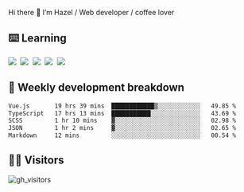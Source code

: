 
Hi there 👋 I’m Hazel / Web developer / coffee lover

## ⌨️ Learning

<samp>
 <a href="https://github.com/vuejs/core"><img src="https://api.iconify.design/logos:vue.svg" /></a>
  <a href="https://github.com/vuejs/core"><img src="https://api.iconify.design/logos:react.svg" /></a>
  <a href="https://github.com/vitejs/vite"><img src="https://api.iconify.design/logos:vitejs.svg" /></a>
  <a href="https://github.com/microsoft/TypeScript"><img src="https://api.iconify.design/logos:typescript-icon.svg" /></a> 
  <a href="https://github.com/unocss/unocss"><img src="https://api.iconify.design/logos:unocss.svg" /></a>
  

</samp>


## 🦀 Weekly development breakdown

<!--START_SECTION:waka-->

```txt
Vue.js       19 hrs 39 mins  ████████████▒░░░░░░░░░░░░   49.85 %
TypeScript   17 hrs 13 mins  ███████████░░░░░░░░░░░░░░   43.69 %
SCSS         1 hr 10 mins    ▓░░░░░░░░░░░░░░░░░░░░░░░░   02.98 %
JSON         1 hr 2 mins     ▓░░░░░░░░░░░░░░░░░░░░░░░░   02.65 %
Markdown     12 mins         ░░░░░░░░░░░░░░░░░░░░░░░░░   00.54 %
```

<!--END_SECTION:waka-->
## 👬🏻 Visitors

![gh_visitors](https://profile-counter.glitch.me/Hazel-Lin/count.svg)

